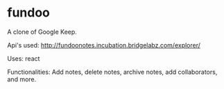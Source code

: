 # fundoo

A clone of Google Keep.

Api's used: http://fundoonotes.incubation.bridgelabz.com/explorer/

Uses: react

Functionalities: Add notes, delete notes, archive notes, add collaborators, and more.
